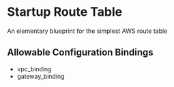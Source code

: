 # Startup Route Table
An elementary blueprint for the simplest AWS route table


## Allowable Configuration Bindings

- vpc_binding
- gateway_binding
